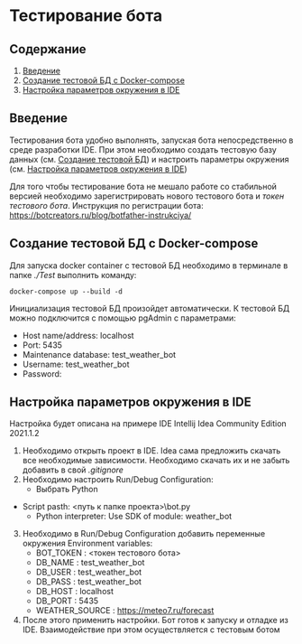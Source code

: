 # Тестирование бота

## Содержание
1. [Введение](#Introduction)
2. [Создание тестовой БД с Docker-compose](#Docker-compose)
3. [Настройка параметров окружения в IDE](#IDE_environment)

## Введение <a name="Introduction"></a>
Тестирования бота удобно выполнять, запуская бота непосредственно в среде разработки IDE.  При этом необходимо создать тестовую базу данных (см. [Создание тестовой БД](#Docker-compose)) и настроить параметры окружения (см. [Настройка параметров окружения в IDE](#IDE_environment))

Для того чтобы тестирование бота не мешало работе со стабильной версией необходимо зарегистрировать нового тестового бота и *токен тестового бота*. Инструкция по регистрации бота: https://botcreators.ru/blog/botfather-instrukciya/

## Создание тестовой БД с Docker-compose <a name="Docker-compose"></a>

Для запуска docker container с тестовой БД необходимо в терминале в папке *./Test* выполнить команду:

`docker-compose up --build -d`

Инициализация тестовой БД произойдет автоматически. К тестовой БД можно подключится с помощью pgAdmin с параметрами:
  * Host name/address: localhost
  * Port: 5435
  * Maintenance database: test_weather_bot
  * Username: test_weather_bot
  * Password: <the same like username>

## Настройка параметров окружения в IDE <a name=" IDE_environment "></a>
Настройка будет описана на примере IDE Intellij Idea Community Edition 2021.1.2
1. Необходимо открыть проект в IDE. Idea сама предложить скачать все необходимые зависимости. Необходимо скачать их и не забыть добавить в свой *.gitignore*
2. Необходимо настроить Run/Debug Configuration:
	* Выбрать Python
* Script pasth: <путь к папке проекта>\bot.py
	* Python interpreter: Use SDK of module: weather_bot
3. Необходимо в Run/Debug Configuration добавить переменные окружения Environment variables:
    * BOT_TOKEN : <токен тестового бота>
    * DB_NAME : test_weather_bot
    * DB_USER : test_weather_bot
    * DB_PASS : test_weather_bot
    * DB_HOST : localhost
    * DB_PORT : 5435
    * WEATHER_SOURCE : https://meteo7.ru/forecast
4. После этого применить настройки. Бот готов к запуску и отладке из IDE. Взаимодействие при этом осуществляется с тестовым ботом
